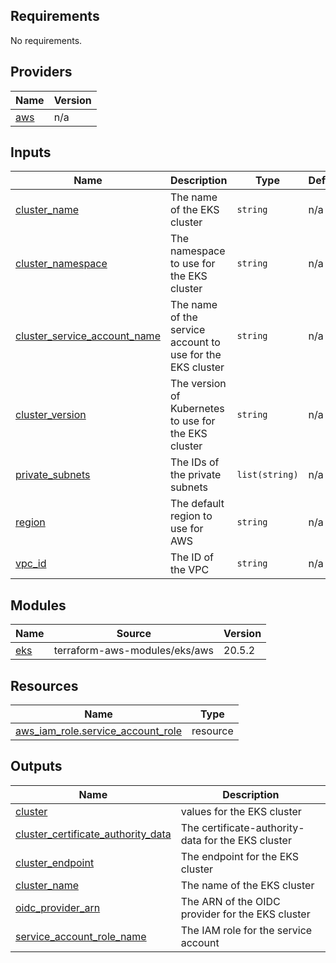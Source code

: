 <!-- BEGIN_TF_DOCS -->

## Requirements

No requirements.
## Providers

| Name | Version |
|------|---------|
| <a name="provider_aws"></a> [aws](#provider\_aws) | n/a |
## Inputs

| Name | Description | Type | Default | Required |
|------|-------------|------|---------|:--------:|
| <a name="input_cluster_name"></a> [cluster\_name](#input\_cluster\_name) | The name of the EKS cluster | `string` | n/a | yes |
| <a name="input_cluster_namespace"></a> [cluster\_namespace](#input\_cluster\_namespace) | The namespace to use for the EKS cluster | `string` | n/a | yes |
| <a name="input_cluster_service_account_name"></a> [cluster\_service\_account\_name](#input\_cluster\_service\_account\_name) | The name of the service account to use for the EKS cluster | `string` | n/a | yes |
| <a name="input_cluster_version"></a> [cluster\_version](#input\_cluster\_version) | The version of Kubernetes to use for the EKS cluster | `string` | n/a | yes |
| <a name="input_private_subnets"></a> [private\_subnets](#input\_private\_subnets) | The IDs of the private subnets | `list(string)` | n/a | yes |
| <a name="input_region"></a> [region](#input\_region) | The default region to use for AWS | `string` | n/a | yes |
| <a name="input_vpc_id"></a> [vpc\_id](#input\_vpc\_id) | The ID of the VPC | `string` | n/a | yes |
## Modules

| Name | Source | Version |
|------|--------|---------|
| <a name="module_eks"></a> [eks](#module\_eks) | terraform-aws-modules/eks/aws | 20.5.2 |
## Resources

| Name | Type |
|------|------|
| [aws_iam_role.service_account_role](https://registry.terraform.io/providers/hashicorp/aws/latest/docs/resources/iam_role) | resource |
## Outputs

| Name | Description |
|------|-------------|
| <a name="output_cluster"></a> [cluster](#output\_cluster) | values for the EKS cluster |
| <a name="output_cluster_certificate_authority_data"></a> [cluster\_certificate\_authority\_data](#output\_cluster\_certificate\_authority\_data) | The certificate-authority-data for the EKS cluster |
| <a name="output_cluster_endpoint"></a> [cluster\_endpoint](#output\_cluster\_endpoint) | The endpoint for the EKS cluster |
| <a name="output_cluster_name"></a> [cluster\_name](#output\_cluster\_name) | The name of the EKS cluster |
| <a name="output_oidc_provider_arn"></a> [oidc\_provider\_arn](#output\_oidc\_provider\_arn) | The ARN of the OIDC provider for the EKS cluster |
| <a name="output_service_account_role_name"></a> [service\_account\_role\_name](#output\_service\_account\_role\_name) | The IAM role for the service account |
<!-- END_TF_DOCS -->